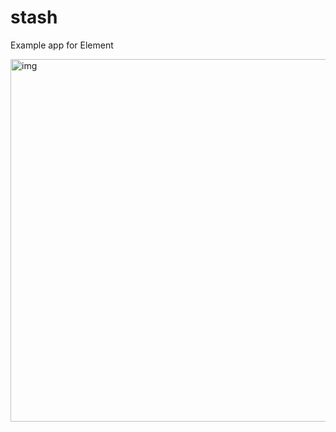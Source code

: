 # stash
Example app for Element

<img width="580" alt="img" src="https://dl.dropboxusercontent.com/u/2559476/Screen%20Shot%202017-01-06%20at%2014.04.39.png">
